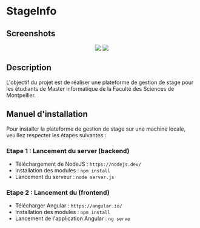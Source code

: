 # StageInfo

## Screenshots
<p align="middle">
  <img src="stageinfo-frontend/screenshots/1.jpg" />
  <img src="stageinfo-frontend/screenshots/2.jpg" /> 
</p>


## Description
L'objectif du projet est de réaliser une plateforme de gestion de stage pour les étudiants de Master informatique de la Faculté des Sciences de Montpellier.

## Manuel d'installation

Pour installer la plateforme de gestion de stage sur une machine locale, veuillez respecter les étapes suivantes : 

### Etape 1 : Lancement du server (backend)

- Téléchargement de NodeJS : `https://nodejs.dev/`
- Installation des modules : `npm install`
- Lancement du serveur : `node server.js`

### Etape 2 : Lancement du (frontend)

- Télécharger Angular : `https://angular.io/`
- Installation des modules : `npm install`
- Lancement de l'application Angular : `ng serve`
